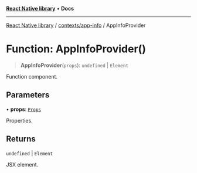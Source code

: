 [**React Native library**](../../../index.md) • **Docs**

***

[React Native library](../../../modules.md) / [contexts/app-info](../index.md) / AppInfoProvider

# Function: AppInfoProvider()

> **AppInfoProvider**(`props`): `undefined` \| `Element`

Function component.

## Parameters

• **props**: [`Props`](../interfaces/Props.md)

Properties.

## Returns

`undefined` \| `Element`

JSX element.
